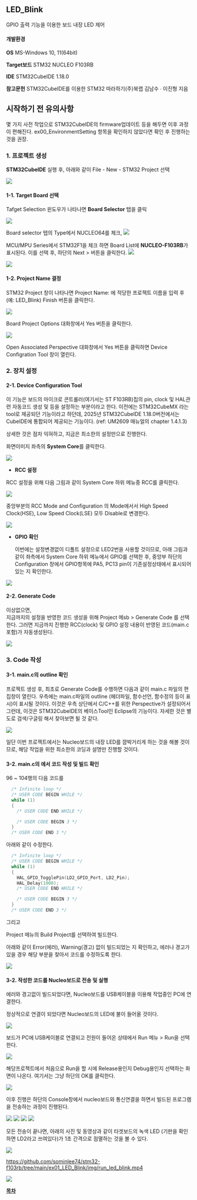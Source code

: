## LED_Blink

GPIO 출력 기능을 이용한 보드 내장 LED 제어 

#### 개발환경

**OS** MS-Windows 10, 11(64bit)

**Target보드** STM32 NUCLEO F103RB

**IDE** STM32CubeIDE 1.18.0

**참고문헌** STM32CubeIDE를 이용한 STM32 따라하기(주)북랩 김남수 ∙ 이진형 지음 

## 시작하기 전 유의사항
 몇 가지 사전 작업으로 STM32CubeIDE의 firmware업데이트 등을 해두면 이후 과정이 편해진다. ex00_EnvironmentSetting 항목을 확인하지 않았다면 확인 후 진행하는 것을 권장.

### 1. 프로젝트 생성

**STM32CubeIDE** 실행 후, 아래와 같이 File - New - STM32 Project 선택 

![](./img/file_new_stm32project.png)

#### 1-1. Target Board 선택

Tafget Selection 윈도우가 나타나면 **Board Selector** 탭을 클릭

![](./img/board_Selector1.png)


Board selector 탭의 Type에서 NUCLEO64를 체크,
![](./img/board_Selector2.png)

 MCU/MPU Series에서 STM32F1을 체크 하면 Board List에 **NUCLEO-F103RB**가 표시된다.  이를 선택 후, 하단의 Next > 버튼을 클릭한다.
 ![](./img/board_Selector3.png)


![](./img/board_type.png)

#### 1-2. Project Name 결정

STM32 Project 창이 나타나면 Project Name: 에 적당한 프로젝트 이름을 입력 후(예: LED_Blink) Finish 버튼을 클릭한다. 

![](./img/project_name.png)

Board Project Options 대화창에서 Yes 버튼을 클릭한다.


![](./img/board_project_options.png)

Open Associated Perspective 대화창에서 Yes 버튼을 클릭하면 Device Configration Tool 창이 열린다.

### 2. 장치 설정
#### 2-1. Device Configuration Tool

이 기능은 보드의 마이크로 콘트롤러(여기서는 ST F103RB)칩의 pin, clock 및 HAL관련 자동코드 생성 및 등을 설정하는 부분이라고 한다. 이전에는 STM32CubeMX 라는 tool로 제공되던 기능이라고 하던데, 2025년 STM32CubeIDE 1.18.0버전에서는 CubeIDE에 통합되어 제공되는 기능이다.
(ref: UM2609 매뉴얼의 chapter 1.4.1.3)

상세한 것은 점차 익혀하고, 지금은 최소한의 설정만으로 진행한다.

화면이미지 좌측의 **System Core**를 클릭한다.

![](./img/device_configuration_tool_01.png)

- **RCC 설정**

RCC 설정을 위해 다음 그림과 같이 System Core 하위 메뉴중 RCC를 클릭한다.

![](./img/device_configuration_tool_02.png)


중앙부분의 RCC Mode and Configuration 의 Mode에서서 High Speed Clock(HSE), Low Speed Clock(LSE) 모두 Disable로 변경한다.

![](./img/device_configuration_tool_03.png)


- **GPIO 확인**

  이번에는 설정변경없이 디폴트 설정으로 LED2번을 사용할 것이므로, 아래 그림과 같이 좌측에서 System Core 하위 메뉴에서 GPIO를 선택한 후, 중앙부 하단의 Configuration 창에서 GPIO항목에 PA5, PC13 pin이 기존설정상태에서 표시되어있는 지 확인한다.

![](./img/device_configuration_tool_04.png)

#### 2-2. Generate Code
  이상없으면,  
  지금까지의 설정을 반영한 코드 생성을 위해 Project 메sb > Generate Code 를 선택한다. 그러면 지금까지 진행한 RCC(clock) 및 GPIO 설정 내용이 반영된 코드(main.c 포함)가 자동생성된다.
  
![](./img/generate_code.png)

### 3. Code 작성

#### 3-1. main.c의 outline 확인

프로젝트 생성 후, 최초로 Generate Code를 수행하면 다음과 같이 main.c 파일의 편집창이 열린다. 우측에는 main.c파일의 outline (헤더파일, 함수선언, 함수정의 등이 표시)이 표시될 것이다. 이것은 우측 상단에서  C/C++를 위한 Perspective가 설정되어서 그런데, 이것은 STM32CubeIDE의 베이스Tool인 Eclipse의 기능이다. 자세한 것은 별도로 검색/구글링 해서 찾아보면 될 것 같다.

![](./img/main_c_01.png)

일단 이번 프로젝트에서는 Nucleo보드의 내장 LED를 깜박거리게 하는 것을 해볼 것이므로, 해당 작업을 위한 최소한의 코딩과 설명만 진행할 것이다.

#### 3-2. main.c의 에서 코드 작성 및 빌드 확인
96 ~ 104행의 다음 코드를

```c
  /* Infinite loop */
  /* USER CODE BEGIN WHILE */
  while (1)
  {
    /* USER CODE END WHILE */

    /* USER CODE BEGIN 3 */
  }
  /* USER CODE END 3 */
```

아래와 같이 수정한다.

```c
  /* Infinite loop */
  /* USER CODE BEGIN WHILE */
  while (1)
  {
    HAL_GPIO_TogglePin(LD2_GPIO_Port, LD2_Pin);
    HAL_Delay(1000);
    /* USER CODE END WHILE */

    /* USER CODE BEGIN 3 */
  }
  /* USER CODE END 3 */
```

그리고 

Project 메뉴의 Build Project를 선택하여 빌드한다. 

아래와 같이 Error(에러), Warning(경고) 없이 빌드되었는 지 확인하고, 에러나 경고가 있을 경우 해당 부분을 찾아서 코드를 수정하도록 한다. 

![](./img/main_c_02.png)

#### 3-2. 작성한 코드를 Nucleo보드로 전송 및 실행

에러와 경고없이 빌드되었다면, Nucleo보드를 USB케이블을 이용해 작업중인 PC에 연결한다. 

정상적으로 연결이 되었다면 Nucleo보드의 LED에 불이 들어올 것이다.

![](./img/board_connected_to_pc.jpg)

보드가 PC에 USB케이블로 연결되고 전원이 들어온 상태에서 Run 메뉴 > Run을 선택한다.

![](./img/run_01.png)

해당프로젝트에서 처음으로 Run을 할 시에 Release용인지 Debug용인지 선택하는 화면이 나온다. 여기서는 그냥 하단의 OK를 클릭한다.

![](./img/run_02.png)

이후 진행은 하단의  Console창에서 nucleo보드와 통신연결을 하면서 빌드된 프로그램을 전송하는 과정이 진행된다.

![](./img/run_03.png)
![](./img/run_04.png)
![](./img/run_05.png)
![](./img/run_06.png)

모든 전송이 끝나면, 아래의 사진 및 동영상과 같이 타겟보드의 녹색 LED (기판을 확인하면 LD2라고 쓰여있다)가 1초 간격으로 점멸하는 것을 볼 수 있다.

![](./img/led_blink_photo01.jpg)

https://github.com/sominlee74/stm32-f103rb/tree/main/ex01_LED_Blink/img/run_led_blink.mp4

![](./img/led_LD2.png)

[**목차**](../README.md) 